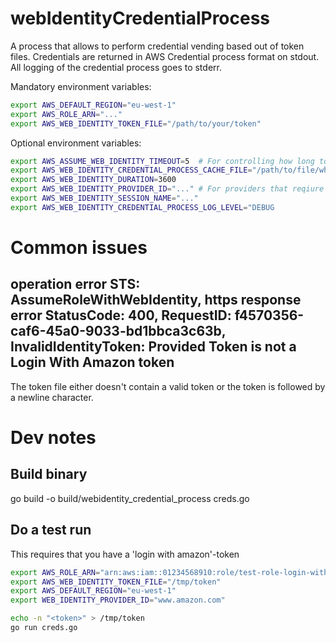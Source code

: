 # webIdentityCredentialProcess

A process that allows to perform credential vending based out of token files.
Credentials are returned in AWS Credential process format on stdout.
All logging of the credential process goes to stderr.

Mandatory environment variables:
```sh
export AWS_DEFAULT_REGION="eu-west-1"
export AWS_ROLE_ARN="..."
export AWS_WEB_IDENTITY_TOKEN_FILE="/path/to/your/token"
```

Optional environment variables:
```sh
export AWS_ASSUME_WEB_IDENTITY_TIMEOUT=5  # For controlling how long to await assumeRoleWithWebIdentityApiCall (expressed in seconds defaults to 5)
export AWS_WEB_IDENTITY_CREDENTIAL_PROCESS_CACHE_FILE="/path/to/file/where/you/want/to/cache/credentials"
export AWS_WEB_IDENTITY_DURATION=3600
export AWS_WEB_IDENTITY_PROVIDER_ID="..." # For providers that reqiure specifying that (see AWS docs on assumeRoleWithWebIdentity)
export AWS_WEB_IDENTITY_SESSION_NAME="..."
export AWS_WEB_IDENTITY_CREDENTIAL_PROCESS_LOG_LEVEL="DEBUG
```



# Common issues

## operation error STS: AssumeRoleWithWebIdentity, https response error StatusCode: 400, RequestID: f4570356-caf6-45a0-9033-bd1bbca3c63b, InvalidIdentityToken: Provided Token is not a Login With Amazon token

The token file either doesn't contain a valid token or the token is followed by a newline character.

# Dev notes

## Build binary
go build -o build/webidentity_credential_process creds.go


## Do a test run
This requires that you have a 'login with amazon'-token

```sh
export AWS_ROLE_ARN="arn:aws:iam::01234568910:role/test-role-login-with-amazon"
export AWS_WEB_IDENTITY_TOKEN_FILE="/tmp/token"
export AWS_DEFAULT_REGION="eu-west-1"
export WEB_IDENTITY_PROVIDER_ID="www.amazon.com"

echo -n "<token>" > /tmp/token
go run creds.go
```